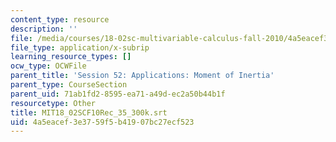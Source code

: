 ```yaml
---
content_type: resource
description: ''
file: /media/courses/18-02sc-multivariable-calculus-fall-2010/4a5eacef3e3759f5b41907bc27ecf523_MIT18_02SCF10Rec_35_300k.vtt
file_type: application/x-subrip
learning_resource_types: []
ocw_type: OCWFile
parent_title: 'Session 52: Applications: Moment of Inertia'
parent_type: CourseSection
parent_uid: 71ab1fd2-8595-ea71-a49d-ec2a50b44b1f
resourcetype: Other
title: MIT18_02SCF10Rec_35_300k.srt
uid: 4a5eacef-3e37-59f5-b419-07bc27ecf523
---
```

